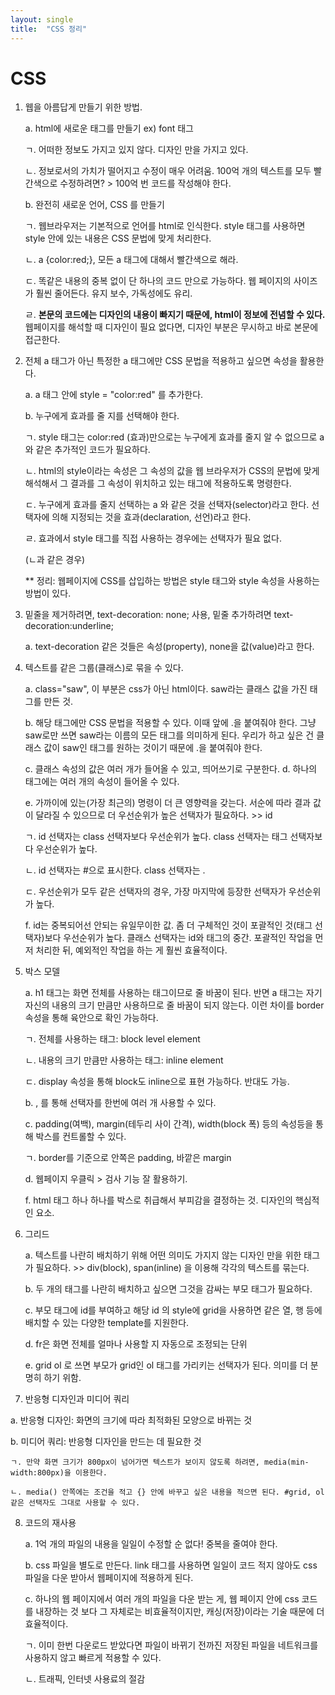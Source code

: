 ```yaml
---
layout: single
title:  "CSS 정리"
---
```


<h1>CSS</h1>

1. 웹을 아름답게 만들기 위한 방법. 

   a. html에 새로운 태그를 만들기 ex) font 태그

    ㄱ. 어떠한 정보도 가지고 있지 않다. 디자인 만을 가지고 있다. 

    ㄴ. 정보로서의 가치가 떨어지고 수정이 매우 어려움. 100억 개의 텍스트를 모두 빨간색으로 수정하려면? > 100억 번 코드를 작성해야 한다.

    

   b. 완전히 새로운 언어, CSS 를 만들기

    ㄱ.  웹브라우저는 기본적으로 언어를 html로 인식한다. style 태그를 사용하면 style 안에 있는 내용은 CSS 문법에 맞게 처리한다. 

    ㄴ. a {color:red;}, 모든 a 태그에 대해서 빨간색으로 해라.

    ㄷ. 똑같은 내용의 중복 없이 단 하나의 코드 만으로 가능하다. 웹 페이지의 사이즈가 훨씬 줄어든다.  유지 보수, 가독성에도 유리.

    ㄹ.  **본문의 코드에는 디자인의 내용이 빠지기 때문에, html이 정보에 전념할 수 있다.** 웹페이지를 해석할 때 디자인이 필요 없다면, 디자인 부분은 무시하고 바로 본문에 접근한다. 

   

2. 전체 a 태그가 아닌 특정한 a 태그에만 CSS 문법을 적용하고 싶으면 속성을 활용한다. 

   a. a 태그 안에 style = "color:red" 를 추가한다. 

   b. 누구에게 효과를 줄 지를 선택해야 한다.  

    ㄱ. style 태그는 color:red (효과)만으로는 누구에게 효과를 줄지 알 수 없으므로 a 와 같은 추가적인 코드가 필요하다. 

    ㄴ. html의 style이라는 속성은 그 속성의 값을 웹 브라우저가 CSS의 문법에 맞게 해석해서 그 결과를 그 속성이 위치하고 있는 태그에 적용하도록 명령한다.  

    ㄷ. 누구에게 효과를 줄지 선택하는 a 와 같은 것을 선택자(selector)라고 한다. 선택자에 의해 지정되는 것을 효과(declaration, 선언)라고 한다. 

    ㄹ. 효과에서 style 태그를 직접 사용하는 경우에는 선택자가 필요 없다. 

   (ㄴ과 같은 경우)

   

   ** 정리: 웹페이지에 CSS를 삽입하는 방법은 style 태그와 style 속성을 사용하는 방법이 있다. 

   

3. 밑줄을 제거하려면, text-decoration: none; 사용,  밑줄 추가하려면 text-decoration:underline;

    a. text-decoration 같은 것들은 속성(property), none을 값(value)라고 한다. 

    

4.  텍스트를 같은 그룹(클래스)로 묶을 수 있다. 

    a. class="saw", 이 부분은 css가 아닌 html이다. saw라는 클래스 값을 가진 태그를 만든 것.

    b. 해당 태그에만 CSS 문법을 적용할 수 있다. 이때 앞에 .을 붙여줘야 한다. 그냥 saw로만 쓰면 saw라는 이름의 모든 태그를 의미하게 된다. 우리가 하고 싶은 건 클래스 값이 saw인 태그를 원하는 것이기 때문에 .을 붙여줘야 한다. 

    c. 클래스 속성의 값은 여러 개가 들어올 수 있고, 띄어쓰기로 구분한다. d. 하나의 태그에는 여러 개의 속성이 들어올 수 있다. 

    e. 가까이에 있는(가장 최근의) 명령이 더 큰 영향력을 갖는다. 서순에 따라 결과 값이 달라질 수 있으므로 더 우선순위가 높은 선택자가 필요하다. >> id  

     ㄱ. id 선택자는 class 선택자보다 우선순위가 높다. class 선택자는 태그 선택자보다 우선순위가 높다. 

     ㄴ. id 선택자는 #으로 표시한다. class 선택자는 .

     ㄷ. 우선순위가 모두 같은 선택자의 경우, 가장 마지막에 등장한 선택자가 우선순위가 높다.

    f. id는 중복되어선 안되는 유일무이한 값. 좀 더 구체적인 것이 포괄적인 것(태그 선택자)보다 우선순위가 높다.  클래스 선택자는 id와 태그의 중간. 포괄적인 작업을 먼저 처리한 뒤, 예외적인 작업을 하는 게 훨씬 효율적이다. 

    

5.  박스 모델 

    a. h1 태그는 화면 전체를 사용하는 태그이므로 줄 바꿈이 된다. 반면 a 태그는 자기 자신의 내용의 크기 만큼만 사용하므로 줄 바꿈이 되지 않는다. 이런 차이를 border 속성을 통해 육안으로 확인 가능하다. 

     ㄱ. 전체를 사용하는 태그: block level element

     ㄴ. 내용의 크기 만큼만 사용하는 태그: inline element

     ㄷ. display 속성을 통해 block도 inline으로 표현 가능하다. 반대도 가능. 

    b. , 를 통해 선택자를 한번에 여러 개 사용할 수 있다. 

    c. padding(여백), margin(테두리 사이 간격), width(block 폭) 등의 속성등을 통해 박스를 컨트롤할 수 있다.  

     ㄱ. border를 기준으로 안쪽은 padding, 바깥은 margin 

    d. 웹페이지 우클릭 > 검사 기능 잘 활용하기. 

    f. html 태그 하나 하나를 박스로 취급해서 부피감을 결정하는 것. 디자인의 핵심적인 요소. 

    

6. 그리드

   a. 텍스트를 나란히 배치하기 위해 어떤 의미도 가지지 않는 디자인 만을 위한 태그가 필요하다. >> div(block), span(inline) 을 이용해 각각의 텍스트를 묶는다.

   b. 두 개의 태그를 나란히 배치하고 싶으면 그것을 감싸는 부모 태그가 필요하다. 

   c. 부모 태그에 id를 부여하고 해당 id 의 style에 grid을 사용하면 같은 열, 행 등에 배치할 수 있는 다양한 template를 지원한다. 

   d. fr은 화면 전체를 얼마나 사용할 지 자동으로 조정되는 단위 

   e. grid ol 로 쓰면 부모가 grid인 ol 태그를 가리키는 선택자가 된다. 의미를 더 분명히 하기 위함. 

   

7.  반응형 디자인과 미디어 쿼리 

   a. 반응형 디자인: 화면의 크기에 따라 최적화된 모양으로 바뀌는 것 

   b. 미디어 쿼리: 반응형 디자인을 만드는 데 필요한 것 

    ㄱ. 만약 화면 크기가 800px이 넘어가면 텍스트가 보이지 않도록 하려면, media(min-width:800px)을 이용한다.

    ㄴ. media() 안쪽에는 조건을 적고 {} 안에 바꾸고 싶은 내용을 적으면 된다. #grid, ol 같은 선택자도 그대로 사용할 수 있다.



8. 코드의 재사용

   a. 1억 개의 파일의 내용을 일일이 수정할 순 없다! 중복을 줄여야 한다. 

   b. css 파일을 별도로 만든다. link 태그를 사용하면 일일이 코드 적지 않아도 css 파일을 다운 받아서 웹페이지에 적용하게 된다. 

   c. 하나의 웹 페이지에서 여러 개의 파일을 다운 받는 게, 웹 페이지 안에 css 코드를 내장하는 것 보다 그 자체로는 비효율적이지만, 캐싱(저장)이라는 기술 때문에 더 효율적이다.

    ㄱ. 이미 한번 다운로드 받았다면 파일이 바뀌기 전까진 저장된 파일을 네트워크를 사용하지 않고 빠르게 적용할 수 있다. 

    ㄴ. 트래픽, 인터넷 사용료의 절감 
